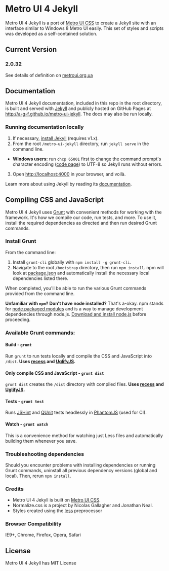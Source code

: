 # Metro UI 4 Jekyll

Metro UI 4 Jekyll is a port of [Metro UI CSS](http://metroui.org.ua) to create a Jekyll site with an interface similar to Windows 8 Metro UI easily. This set of styles and scripts was developed as a self-contained solution.

## Current Version

### 2.0.32 <!--will follow Metro UI CSS releases we build on-->

See details of definition on [metroui.org.ua](http://metroui.org.ua)

## Documentation

Metro UI 4 Jekyll documentation, included in this repo in the root directory, is built and served with [Jekyll](http://jekyllrb.com) and publicly hosted on GitHub Pages at <http://a-g-f.github.io/metro-ui-jekyll>. The docs may also be run locally.

### Running documentation locally

1. If necessary, [install Jekyll](http://jekyllrb.com/docs/installation) (requires v1.x).
2. From the root `/metro-ui-jekyll` directory, run `jekyll serve` in the command line.
  - **Windows users:** run `chcp 65001` first to change the command prompt's character encoding ([code page](http://en.wikipedia.org/wiki/Windows_code_page)) to UTF-8 so Jekyll runs without errors.
3. Open <http://localhost:4000> in your browser, and voilà.

Learn more about using Jekyll by reading its [documentation](http://jekyllrb.com/docs/home/).
  
  
  
  

## Compiling CSS and JavaScript

Metro UI 4 Jekyll uses [Grunt](http://gruntjs.com/) with convenient methods for working with the framework. It's how we compile our code, run tests, and more. To use it, install the required dependencies as directed and then run desired Grunt commands.

### Install Grunt

From the command line:

1. Install `grunt-cli` globally with `npm install -g grunt-cli`.
2. Navigate to the root `/bootstrap` directory, then run `npm install`. npm will look at [package.json](package.json) and automatically install the necessary local dependencies listed there.

When completed, you'll be able to run the various Grunt commands provided from the command line.

**Unfamiliar with `npm`? Don't have node installed?** That's a-okay. npm stands for [node packaged modules](http://npmjs.org/) and is a way to manage development dependencies through node.js. [Download and install node.js](http://nodejs.org/download/) before proceeding.
  
    
  
  
  
### Available Grunt commands:

#### Build - `grunt`
Run `grunt` to run tests locally and compile the CSS and JavaScript into `/dist`. **Uses [recess](http://twitter.github.io/recess/) and [UglifyJS](http://lisperator.net/uglifyjs/).**

#### Only compile CSS and JavaScript - `grunt dist`
`grunt dist` creates the `/dist` directory with compiled files. **Uses [recess](http://twitter.github.io/recess/) and [UglifyJS](http://lisperator.net/uglifyjs/).**

#### Tests - `grunt test`
Runs [JSHint](http://jshint.com) and [QUnit](http://qunitjs.com/) tests headlessly in [PhantomJS](http://phantomjs.org/) (used for CI).

#### Watch - `grunt watch`
This is a convenience method for watching just Less files and automatically building them whenever you save.

### Troubleshooting dependencies

Should you encounter problems with installing dependencies or running Grunt commands, uninstall all previous dependency versions (global and local). Then, rerun `npm install`.
  
  
  

### Credits

- Metro UI 4 Jekyll is built on [Metro UI CSS](http://metroui.org.ua).
- Normalize.css is a project by Nicolas Gallagher and Jonathan Neal.
- Styles created using the [less](http://lesscss.org) preprocessor

### Browser Compatibility

IE9+, Chrome, Firefox, Opera, Safari

## License

Metro UI 4 Jekyll has MIT License

